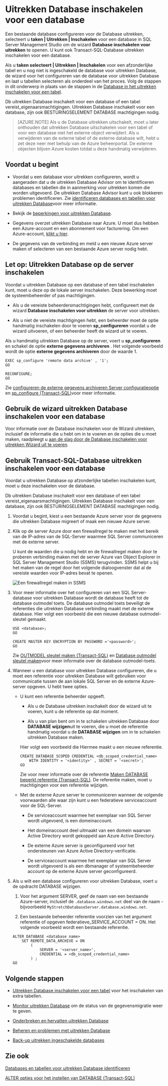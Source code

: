 <properties
    pageTitle="Uitrekken Database inschakelen voor een database | Microsoft Azure"
    description="Leer hoe u een database configureren voor uitrekken Database."
    services="sql-server-stretch-database"
    documentationCenter=""
    authors="douglaslMS"
    manager="jhubbard"
    editor=""/>

<tags
    ms.service="sql-server-stretch-database"
    ms.workload="data-management"
    ms.tgt_pltfrm="na"
    ms.devlang="na"
    ms.topic="article"
    ms.date="08/05/2016"
    ms.author="douglasl"/>

# <a name="enable-stretch-database-for-a-database"></a>Uitrekken Database inschakelen voor een database

Een bestaande database configureren voor de Database uitrekken, selecteert u **taken | Uitrekken | Inschakelen** voor een database in SQL Server Management Studio om de wizard **Database inschakelen voor uitrekken** te openen. U kunt ook Transact\-SQL-Database uitrekken inschakelen voor een database.

Als u **taken selecteert | Uitrekken | Inschakelen** voor een afzonderlijke tabel en u nog niet is ingeschakeld de database voor uitrekken Database, de wizard voor het configureren van de database voor uitrekken Database en laat u tabellen selecteren als onderdeel van het proces. Volg de stappen in dit onderwerp in plaats van de stappen in de [Database in het uitrekken inschakelen voor een tabel](sql-server-stretch-database-enable-database.md).

Db uitrekken Database inschakelt voor een database of een tabel vereist\_eigenaarsmachtigingen. Uitrekken Database inschakelt voor een database, zijn ook BESTURINGSELEMENT DATABASE machtigingen nodig.

 >   [AZURE.NOTE] Als u de Database uitrekken uitschakelt, moet u later onthouden dat uitrekken Database uitschakelen voor een tabel of voor een database niet het externe object verwijdert. Als u verwijderen van de externe tabel of de externe database wilt, hebt u zet deze neer met behulp van de Azure beheerportal. De externe objecten blijven Azure kosten totdat u deze handmatig verwijderen.

## <a name="before-you-get-started"></a>Voordat u begint

-   Voordat u een database voor uitrekken configureren, wordt u aangeraden dat u de uitrekken Database Advisor om te identificeren databases en tabellen die in aanmerking voor uitrekken komen die worden uitgevoerd. De uitrekken Database Advisor kunt u ook blokkeren problemen identificeren. Zie [identificeren databases en tabellen voor uitrekken Database](sql-server-stretch-database-identify-databases.md)voor meer informatie.

-   Bekijk de [beperkingen voor uitrekken Database](sql-server-stretch-database-limitations.md).

-   Gegevens overzet uitrekken Database naar Azure. U moet dus hebben een Azure-account en een abonnement voor facturering. Om een Azure-account, [klikt u hier](http://azure.microsoft.com/pricing/free-trial/).

-   De gegevens van de verbinding en meld u een nieuwe Azure server maken of selecteren van een bestaande Azure server nodig hebt.

## <a name="EnableTSQLServer"></a>Let op: Uitrekken Database op de server inschakelen
Voordat u uitrekken Database op een database of een tabel inschakelen kunt, moet u deze op de lokale server inschakelen. Deze bewerking moet de systeembeheerder of pas machtigingen.

-   Als u de vereiste beheerdersmachtigingen hebt, configureert met de wizard **Database inschakelen voor uitrekken** de server voor uitrekken.

-   Als u niet de vereiste machtigingen hebt, een beheerder moet de optie handmatig inschakelen door te voeren **sp\_configureren** voordat u de wizard uitvoeren, of een beheerder heeft de wizard uit te voeren.

Als u handmatig uitrekken Database op de server, voert u **sp\_configureren** en schakel de optie **externe gegevens archiveren** . Het volgende voorbeeld wordt de optie **externe gegevens archiveren** door de waarde 1.

```
EXEC sp_configure 'remote data archive' , '1';
GO

RECONFIGURE;
GO
```
Zie [configureren de externe gegevens archiveren Server configuratieoptie](https://msdn.microsoft.com/library/mt143175.aspx) en [sp_configure (Transact-SQL)](https://msdn.microsoft.com/library/ms188787.aspx)voor meer informatie.

## <a name="Wizard"></a>Gebruik de wizard uitrekken Database inschakelen voor een database
Voor informatie over de Database inschakelen voor de Wizard uitrekken, inclusief de informatie die u hebt om in te voeren en de opties die u moet maken, raadpleegt u [aan de slag door de Database inschakelen voor uitrekken Wizard uit te voeren](sql-server-stretch-database-wizard.md).

## <a name="EnableTSQLDatabase"></a>Gebruik Transact\-SQL-Database uitrekken inschakelen voor een database
Voordat u uitrekken Database op afzonderlijke tabellen inschakelen kunt, moet u deze inschakelen voor de database.

Db uitrekken Database inschakelt voor een database of een tabel vereist\_eigenaarsmachtigingen. Uitrekken Database inschakelt voor een database, zijn ook BESTURINGSELEMENT DATABASE machtigingen nodig.

1.  Voordat u begint, kiest u een bestaande Azure server voor de gegevens die uitrekken Database migreert of maak een nieuwe Azure server.

2.  Klik op de server Azure door een firewallregel te maken met het bereik van de IP-adres van de SQL-Server waarmee SQL Server communiceren met de externe server.

    U kunt de waarden die u nodig hebt en de firewallregel maken door te proberen verbinding maken met de server Azure van Object Explorer in SQL Server Management Studio (SSMS) terugvinden. SSMS helpt u bij het maken van de regel door het volgende dialoogvenster dat al de vereiste waarden voor IP-adres bevat te openen.

    ![Een firewallregel maken in SSMS][FirewallRule]

3.  Voor meer informatie over het configureren van een SQL Server-database voor uitrekken Database wordt de database heeft tot de database outmodel toets. De database outmodel toets beveiligt de referenties die uitrekken Database verbinding maakt met de externe database. Hier volgt een voorbeeld die een nieuwe database outmodel-sleutel gemaakt.

    ```tsql
    USE <database>;
    GO

    CREATE MASTER KEY ENCRYPTION BY PASSWORD ='<password>';
    GO
    ```

    Zie [OUTMODEL sleutel maken (Transact-SQL)](https://msdn.microsoft.com/library/ms174382.aspx) en [Database outmodel sleutel maken](https://msdn.microsoft.com/library/aa337551.aspx)voor meer informatie over de database outmodel-toets.

4.  Wanneer u een database voor uitrekken Database configureren, die u moet een referentie voor uitrekken Database wilt gebruiken voor communicatie tussen de aan lokale SQL Server en de externe Azure-server opgeven. U hebt twee opties.

    -   U kunt een referentie beheerder opgeeft.

        -   Als u de Database uitrekken inschakelt door de wizard uit te voeren, kunt u de referentie op dat moment.

        -   Als u van plan bent om in te schakelen uitrekken Database door **DATABASE wijzigen**uit te voeren, die u moet de referentie handmatig voordat u de **DATABASE wijzigen** om in te schakelen uitrekken Database maken.

        Hier volgt een voorbeeld die Hiermee maakt u een nieuwe referentie.

        ```tsql
        CREATE DATABASE SCOPED CREDENTIAL <db_scoped_credential_name>
            WITH IDENTITY = '<identity>' , SECRET = '<secret>';
        GO
        ```

        Zie voor meer informatie over de referentie [Maken DATABASE beperkt referentie (Transact-SQL)](https://msdn.microsoft.com/library/mt270260.aspx). De referentie maken, moet u machtigingen voor een referentie wijzigen.

    -   Met de externe Azure server te communiceren wanneer de volgende voorwaarden alle waar zijn kunt u een federatieve serviceaccount voor de SQL-Server.

        -   De serviceaccount waarmee het exemplaar van SQL Server wordt uitgevoerd, is een domeinaccount.

        -   Het domeinaccount deel uitmaakt van een domein waarvan Active Directory wordt gekoppeld aan Azure Active Directory.

        -   De externe Azure server is geconfigureerd voor het ondersteunen van Azure Active Directory-verificatie.

        -   De serviceaccount waarmee het exemplaar van SQL Server wordt uitgevoerd is als een dbmanager of systeembeheerder account op de externe Azure server geconfigureerd.

5.  Als u wilt een database configureren voor uitrekken Database, voert u de opdracht DATABASE wijzigen.

    1.  Voor het argument SERVER, geef de naam van een bestaande Azure-server, inclusief de `.database.windows.net` deel van de naam \- bijvoorbeeld `MyStretchDatabaseServer.database.windows.net`.

    2.  Een bestaande beheerder referentie voorzien van het argument referentie of opgeven federatieve\_SERVICE\_ACCOUNT = ON. Het volgende voorbeeld wordt een bestaande referentie.

    ```tsql
    ALTER DATABASE <database name>
        SET REMOTE_DATA_ARCHIVE = ON
            (
                SERVER = '<server_name>',
                CREDENTIAL = <db_scoped_credential_name>
            ) ;
    GO
    ```

## <a name="next-steps"></a>Volgende stappen
-   [Uitrekken Database inschakelen voor een tabel](sql-server-stretch-database-enable-table.md) voor het inschakelen van extra tabellen.

-   [Monitor uitrekken Database](sql-server-stretch-database-monitor.md) om de status van de gegevensmigratie weer te geven.

-   [Onderbreken en hervatten uitrekken Database](sql-server-stretch-database-pause.md)

-   [Beheren en problemen met uitrekken Database](sql-server-stretch-database-manage.md)

-   [Back-up uitrekken ingeschakelde databases](sql-server-stretch-database-backup.md)

## <a name="see-also"></a>Zie ook

[Databases en tabellen voor uitrekken Database identificeren](sql-server-stretch-database-identify-databases.md)

[ALTER opties voor het instellen van DATABASE (Transact-SQL)](https://msdn.microsoft.com/library/bb522682.aspx)

[FirewallRule]: ./media/sql-server-stretch-database-enable-database/firewall.png
